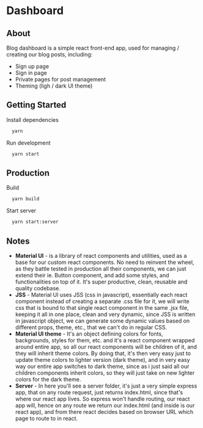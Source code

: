 # Dashboard

## About

Blog dashboard is a simple react front-end app, used for managing / creating our blog posts, including:
- Sign up page
- Sign in page
- Private pages for post management
- Theming (ligh / dark UI theme)

## Getting Started

Install dependencies

```sh
  yarn
```

Run development

```sh
  yarn start
```

## Production

Build

```sh
  yarn build
```

Start server

```sh
  yarn start:server
```

## Notes

- **Material UI** - is a library of react components and utilities, used as a base for our custom react components. No need to reinvent the wheel, as they battle tested in production all their components, we can just extend their ie. Button component, and add some styles, and functionalities on top of it. It's super productive, clean, reusable and quality codebase.
- **JSS** - Material UI uses JSS (css in javascript), essentially each react component instead of creating a separate .css file for it, we will write css that is bound to that single react component in the same .jsx file, keeping it all in one place, clean and very dynamic, since JSS is written in javascript object, we can generate some dynamic values based on different props, theme, etc., that we can't do in regular CSS.
- **Material UI theme** - It's an object defining colors for fonts, backgrounds, styles for them, etc. and it's a react component wrapped around entire app, so all our react components will be children of it, and they will inherit theme colors. By doing that, it's then very easy just to update theme colors to lighter version (dark theme), and in very easy way our entire app switches to dark theme, since as i just said all our children components inherit colors, so they will just take on new lighter colors for the dark theme.
- **Server** - In here you'll see a server folder, it's just a very simple express app, that on any route request, just returns index.html, since that's where our react app lives. So express won't handle routing, our react app will, hence on any route we return our index.html (and inside is our react app), and from there react decides based on browser URL which page to route to in react.